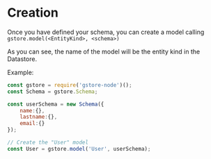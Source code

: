 # Creation

Once you have defined your schema, you can create a model calling  
`gstore.model(<EntityKind>, <schema>)`

As you can see, the name of the model will be the entity kind in the Datastore.

Example:

```javascript
const gstore = require('gstore-node')();
const Schema = gstore.Schema;

const userSchema = new Schema({
    name:{},
    lastname:{},
    email:{}
});

// Create the "User" model
const User = gstore.model('User', userSchema);
```

